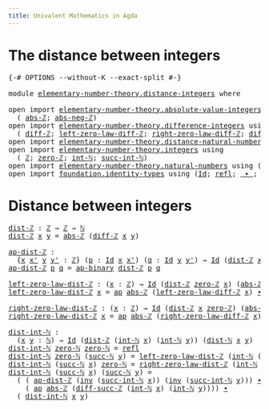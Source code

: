 ```yaml
---
title: Univalent Mathematics in Agda
---
```


# The distance between integers

<pre class="Agda"><a id="88" class="Symbol">{-#</a> <a id="92" class="Keyword">OPTIONS</a> <a id="100" class="Pragma">--without-K</a> <a id="112" class="Pragma">--exact-split</a> <a id="126" class="Symbol">#-}</a>

<a id="131" class="Keyword">module</a> <a id="138" href="elementary-number-theory.distance-integers.html" class="Module">elementary-number-theory.distance-integers</a> <a id="181" class="Keyword">where</a>

<a id="188" class="Keyword">open</a> <a id="193" class="Keyword">import</a> <a id="200" href="elementary-number-theory.absolute-value-integers.html" class="Module">elementary-number-theory.absolute-value-integers</a> <a id="249" class="Keyword">using</a>
  <a id="257" class="Symbol">(</a> <a id="259" href="elementary-number-theory.absolute-value-integers.html#1199" class="Function">abs-ℤ</a><a id="264" class="Symbol">;</a> <a id="266" href="elementary-number-theory.absolute-value-integers.html#1445" class="Function">abs-neg-ℤ</a><a id="275" class="Symbol">)</a>
<a id="277" class="Keyword">open</a> <a id="282" class="Keyword">import</a> <a id="289" href="elementary-number-theory.difference-integers.html" class="Module">elementary-number-theory.difference-integers</a> <a id="334" class="Keyword">using</a>
  <a id="342" class="Symbol">(</a> <a id="344" href="elementary-number-theory.difference-integers.html#1223" class="Function">diff-ℤ</a><a id="350" class="Symbol">;</a> <a id="352" href="elementary-number-theory.difference-integers.html#1888" class="Function">left-zero-law-diff-ℤ</a><a id="372" class="Symbol">;</a> <a id="374" href="elementary-number-theory.difference-integers.html#2008" class="Function">right-zero-law-diff-ℤ</a><a id="395" class="Symbol">;</a> <a id="397" href="elementary-number-theory.difference-integers.html#4269" class="Function">diff-succ-ℤ</a><a id="408" class="Symbol">)</a>
<a id="410" class="Keyword">open</a> <a id="415" class="Keyword">import</a> <a id="422" href="elementary-number-theory.distance-natural-numbers.html" class="Module">elementary-number-theory.distance-natural-numbers</a> <a id="472" class="Keyword">using</a> <a id="478" class="Symbol">(</a><a id="479" href="elementary-number-theory.distance-natural-numbers.html#1308" class="Function">dist-ℕ</a><a id="485" class="Symbol">)</a>
<a id="487" class="Keyword">open</a> <a id="492" class="Keyword">import</a> <a id="499" href="elementary-number-theory.integers.html" class="Module">elementary-number-theory.integers</a> <a id="533" class="Keyword">using</a>
  <a id="541" class="Symbol">(</a> <a id="543" href="elementary-number-theory.integers.html#1789" class="Function">ℤ</a><a id="544" class="Symbol">;</a> <a id="546" href="elementary-number-theory.integers.html#2041" class="Function">zero-ℤ</a><a id="552" class="Symbol">;</a> <a id="554" href="elementary-number-theory.integers.html#2414" class="Function">int-ℕ</a><a id="559" class="Symbol">;</a> <a id="561" href="elementary-number-theory.integers.html#10706" class="Function">succ-int-ℕ</a><a id="571" class="Symbol">)</a>
<a id="573" class="Keyword">open</a> <a id="578" class="Keyword">import</a> <a id="585" href="elementary-number-theory.natural-numbers.html" class="Module">elementary-number-theory.natural-numbers</a> <a id="626" class="Keyword">using</a> <a id="632" class="Symbol">(</a><a id="633" href="elementary-number-theory.natural-numbers.html#1438" class="Datatype">ℕ</a><a id="634" class="Symbol">;</a> <a id="636" href="elementary-number-theory.natural-numbers.html#1459" class="InductiveConstructor">zero-ℕ</a><a id="642" class="Symbol">;</a> <a id="644" href="elementary-number-theory.natural-numbers.html#1472" class="InductiveConstructor">succ-ℕ</a><a id="650" class="Symbol">)</a>
<a id="652" class="Keyword">open</a> <a id="657" class="Keyword">import</a> <a id="664" href="foundation.identity-types.html" class="Module">foundation.identity-types</a> <a id="690" class="Keyword">using</a> <a id="696" class="Symbol">(</a><a id="697" href="foundation-core.identity-types.html#641" class="Datatype">Id</a><a id="699" class="Symbol">;</a> <a id="701" href="foundation-core.identity-types.html#694" class="InductiveConstructor">refl</a><a id="705" class="Symbol">;</a> <a id="707" href="foundation-core.identity-types.html#1239" class="Function Operator">_∙_</a><a id="710" class="Symbol">;</a> <a id="712" href="foundation-core.identity-types.html#1552" class="Function">inv</a><a id="715" class="Symbol">;</a> <a id="717" href="foundation-core.identity-types.html#2853" class="Function">ap</a><a id="719" class="Symbol">;</a> <a id="721" href="foundation-core.identity-types.html#6353" class="Function">ap-binary</a><a id="730" class="Symbol">)</a>
</pre>
# Distance between integers

<pre class="Agda"><a id="dist-ℤ"></a><a id="774" href="elementary-number-theory.distance-integers.html#774" class="Function">dist-ℤ</a> <a id="781" class="Symbol">:</a> <a id="783" href="elementary-number-theory.integers.html#1789" class="Function">ℤ</a> <a id="785" class="Symbol">→</a> <a id="787" href="elementary-number-theory.integers.html#1789" class="Function">ℤ</a> <a id="789" class="Symbol">→</a> <a id="791" href="elementary-number-theory.natural-numbers.html#1438" class="Datatype">ℕ</a>
<a id="793" href="elementary-number-theory.distance-integers.html#774" class="Function">dist-ℤ</a> <a id="800" href="elementary-number-theory.distance-integers.html#800" class="Bound">x</a> <a id="802" href="elementary-number-theory.distance-integers.html#802" class="Bound">y</a> <a id="804" class="Symbol">=</a> <a id="806" href="elementary-number-theory.absolute-value-integers.html#1199" class="Function">abs-ℤ</a> <a id="812" class="Symbol">(</a><a id="813" href="elementary-number-theory.difference-integers.html#1223" class="Function">diff-ℤ</a> <a id="820" href="elementary-number-theory.distance-integers.html#800" class="Bound">x</a> <a id="822" href="elementary-number-theory.distance-integers.html#802" class="Bound">y</a><a id="823" class="Symbol">)</a>

<a id="ap-dist-ℤ"></a><a id="826" href="elementary-number-theory.distance-integers.html#826" class="Function">ap-dist-ℤ</a> <a id="836" class="Symbol">:</a>
  <a id="840" class="Symbol">{</a><a id="841" href="elementary-number-theory.distance-integers.html#841" class="Bound">x</a> <a id="843" href="elementary-number-theory.distance-integers.html#843" class="Bound">x&#39;</a> <a id="846" href="elementary-number-theory.distance-integers.html#846" class="Bound">y</a> <a id="848" href="elementary-number-theory.distance-integers.html#848" class="Bound">y&#39;</a> <a id="851" class="Symbol">:</a> <a id="853" href="elementary-number-theory.integers.html#1789" class="Function">ℤ</a><a id="854" class="Symbol">}</a> <a id="856" class="Symbol">(</a><a id="857" href="elementary-number-theory.distance-integers.html#857" class="Bound">p</a> <a id="859" class="Symbol">:</a> <a id="861" href="foundation-core.identity-types.html#641" class="Datatype">Id</a> <a id="864" href="elementary-number-theory.distance-integers.html#841" class="Bound">x</a> <a id="866" href="elementary-number-theory.distance-integers.html#843" class="Bound">x&#39;</a><a id="868" class="Symbol">)</a> <a id="870" class="Symbol">(</a><a id="871" href="elementary-number-theory.distance-integers.html#871" class="Bound">q</a> <a id="873" class="Symbol">:</a> <a id="875" href="foundation-core.identity-types.html#641" class="Datatype">Id</a> <a id="878" href="elementary-number-theory.distance-integers.html#846" class="Bound">y</a> <a id="880" href="elementary-number-theory.distance-integers.html#848" class="Bound">y&#39;</a><a id="882" class="Symbol">)</a> <a id="884" class="Symbol">→</a> <a id="886" href="foundation-core.identity-types.html#641" class="Datatype">Id</a> <a id="889" class="Symbol">(</a><a id="890" href="elementary-number-theory.distance-integers.html#774" class="Function">dist-ℤ</a> <a id="897" href="elementary-number-theory.distance-integers.html#841" class="Bound">x</a> <a id="899" href="elementary-number-theory.distance-integers.html#846" class="Bound">y</a><a id="900" class="Symbol">)</a> <a id="902" class="Symbol">(</a><a id="903" href="elementary-number-theory.distance-integers.html#774" class="Function">dist-ℤ</a> <a id="910" href="elementary-number-theory.distance-integers.html#843" class="Bound">x&#39;</a> <a id="913" href="elementary-number-theory.distance-integers.html#848" class="Bound">y&#39;</a><a id="915" class="Symbol">)</a>
<a id="917" href="elementary-number-theory.distance-integers.html#826" class="Function">ap-dist-ℤ</a> <a id="927" href="elementary-number-theory.distance-integers.html#927" class="Bound">p</a> <a id="929" href="elementary-number-theory.distance-integers.html#929" class="Bound">q</a> <a id="931" class="Symbol">=</a> <a id="933" href="foundation-core.identity-types.html#6353" class="Function">ap-binary</a> <a id="943" href="elementary-number-theory.distance-integers.html#774" class="Function">dist-ℤ</a> <a id="950" href="elementary-number-theory.distance-integers.html#927" class="Bound">p</a> <a id="952" href="elementary-number-theory.distance-integers.html#929" class="Bound">q</a>

<a id="left-zero-law-dist-ℤ"></a><a id="955" href="elementary-number-theory.distance-integers.html#955" class="Function">left-zero-law-dist-ℤ</a> <a id="976" class="Symbol">:</a> <a id="978" class="Symbol">(</a><a id="979" href="elementary-number-theory.distance-integers.html#979" class="Bound">x</a> <a id="981" class="Symbol">:</a> <a id="983" href="elementary-number-theory.integers.html#1789" class="Function">ℤ</a><a id="984" class="Symbol">)</a> <a id="986" class="Symbol">→</a> <a id="988" href="foundation-core.identity-types.html#641" class="Datatype">Id</a> <a id="991" class="Symbol">(</a><a id="992" href="elementary-number-theory.distance-integers.html#774" class="Function">dist-ℤ</a> <a id="999" href="elementary-number-theory.integers.html#2041" class="Function">zero-ℤ</a> <a id="1006" href="elementary-number-theory.distance-integers.html#979" class="Bound">x</a><a id="1007" class="Symbol">)</a> <a id="1009" class="Symbol">(</a><a id="1010" href="elementary-number-theory.absolute-value-integers.html#1199" class="Function">abs-ℤ</a> <a id="1016" href="elementary-number-theory.distance-integers.html#979" class="Bound">x</a><a id="1017" class="Symbol">)</a>
<a id="1019" href="elementary-number-theory.distance-integers.html#955" class="Function">left-zero-law-dist-ℤ</a> <a id="1040" href="elementary-number-theory.distance-integers.html#1040" class="Bound">x</a> <a id="1042" class="Symbol">=</a> <a id="1044" href="foundation-core.identity-types.html#2853" class="Function">ap</a> <a id="1047" href="elementary-number-theory.absolute-value-integers.html#1199" class="Function">abs-ℤ</a> <a id="1053" class="Symbol">(</a><a id="1054" href="elementary-number-theory.difference-integers.html#1888" class="Function">left-zero-law-diff-ℤ</a> <a id="1075" href="elementary-number-theory.distance-integers.html#1040" class="Bound">x</a><a id="1076" class="Symbol">)</a> <a id="1078" href="foundation-core.identity-types.html#1239" class="Function Operator">∙</a> <a id="1080" href="elementary-number-theory.absolute-value-integers.html#1445" class="Function">abs-neg-ℤ</a> <a id="1090" href="elementary-number-theory.distance-integers.html#1040" class="Bound">x</a>

<a id="right-zero-law-dist-ℤ"></a><a id="1093" href="elementary-number-theory.distance-integers.html#1093" class="Function">right-zero-law-dist-ℤ</a> <a id="1115" class="Symbol">:</a> <a id="1117" class="Symbol">(</a><a id="1118" href="elementary-number-theory.distance-integers.html#1118" class="Bound">x</a> <a id="1120" class="Symbol">:</a> <a id="1122" href="elementary-number-theory.integers.html#1789" class="Function">ℤ</a><a id="1123" class="Symbol">)</a> <a id="1125" class="Symbol">→</a> <a id="1127" href="foundation-core.identity-types.html#641" class="Datatype">Id</a> <a id="1130" class="Symbol">(</a><a id="1131" href="elementary-number-theory.distance-integers.html#774" class="Function">dist-ℤ</a> <a id="1138" href="elementary-number-theory.distance-integers.html#1118" class="Bound">x</a> <a id="1140" href="elementary-number-theory.integers.html#2041" class="Function">zero-ℤ</a><a id="1146" class="Symbol">)</a> <a id="1148" class="Symbol">(</a><a id="1149" href="elementary-number-theory.absolute-value-integers.html#1199" class="Function">abs-ℤ</a> <a id="1155" href="elementary-number-theory.distance-integers.html#1118" class="Bound">x</a><a id="1156" class="Symbol">)</a>
<a id="1158" href="elementary-number-theory.distance-integers.html#1093" class="Function">right-zero-law-dist-ℤ</a> <a id="1180" href="elementary-number-theory.distance-integers.html#1180" class="Bound">x</a> <a id="1182" class="Symbol">=</a> <a id="1184" href="foundation-core.identity-types.html#2853" class="Function">ap</a> <a id="1187" href="elementary-number-theory.absolute-value-integers.html#1199" class="Function">abs-ℤ</a> <a id="1193" class="Symbol">(</a><a id="1194" href="elementary-number-theory.difference-integers.html#2008" class="Function">right-zero-law-diff-ℤ</a> <a id="1216" href="elementary-number-theory.distance-integers.html#1180" class="Bound">x</a><a id="1217" class="Symbol">)</a>

<a id="dist-int-ℕ"></a><a id="1220" href="elementary-number-theory.distance-integers.html#1220" class="Function">dist-int-ℕ</a> <a id="1231" class="Symbol">:</a>
  <a id="1235" class="Symbol">(</a><a id="1236" href="elementary-number-theory.distance-integers.html#1236" class="Bound">x</a> <a id="1238" href="elementary-number-theory.distance-integers.html#1238" class="Bound">y</a> <a id="1240" class="Symbol">:</a> <a id="1242" href="elementary-number-theory.natural-numbers.html#1438" class="Datatype">ℕ</a><a id="1243" class="Symbol">)</a> <a id="1245" class="Symbol">→</a> <a id="1247" href="foundation-core.identity-types.html#641" class="Datatype">Id</a> <a id="1250" class="Symbol">(</a><a id="1251" href="elementary-number-theory.distance-integers.html#774" class="Function">dist-ℤ</a> <a id="1258" class="Symbol">(</a><a id="1259" href="elementary-number-theory.integers.html#2414" class="Function">int-ℕ</a> <a id="1265" href="elementary-number-theory.distance-integers.html#1236" class="Bound">x</a><a id="1266" class="Symbol">)</a> <a id="1268" class="Symbol">(</a><a id="1269" href="elementary-number-theory.integers.html#2414" class="Function">int-ℕ</a> <a id="1275" href="elementary-number-theory.distance-integers.html#1238" class="Bound">y</a><a id="1276" class="Symbol">))</a> <a id="1279" class="Symbol">(</a><a id="1280" href="elementary-number-theory.distance-natural-numbers.html#1308" class="Function">dist-ℕ</a> <a id="1287" href="elementary-number-theory.distance-integers.html#1236" class="Bound">x</a> <a id="1289" href="elementary-number-theory.distance-integers.html#1238" class="Bound">y</a><a id="1290" class="Symbol">)</a>
<a id="1292" href="elementary-number-theory.distance-integers.html#1220" class="Function">dist-int-ℕ</a> <a id="1303" href="elementary-number-theory.natural-numbers.html#1459" class="InductiveConstructor">zero-ℕ</a> <a id="1310" href="elementary-number-theory.natural-numbers.html#1459" class="InductiveConstructor">zero-ℕ</a> <a id="1317" class="Symbol">=</a> <a id="1319" href="foundation-core.identity-types.html#694" class="InductiveConstructor">refl</a>
<a id="1324" href="elementary-number-theory.distance-integers.html#1220" class="Function">dist-int-ℕ</a> <a id="1335" href="elementary-number-theory.natural-numbers.html#1459" class="InductiveConstructor">zero-ℕ</a> <a id="1342" class="Symbol">(</a><a id="1343" href="elementary-number-theory.natural-numbers.html#1472" class="InductiveConstructor">succ-ℕ</a> <a id="1350" href="elementary-number-theory.distance-integers.html#1350" class="Bound">y</a><a id="1351" class="Symbol">)</a> <a id="1353" class="Symbol">=</a> <a id="1355" href="elementary-number-theory.distance-integers.html#955" class="Function">left-zero-law-dist-ℤ</a> <a id="1376" class="Symbol">(</a><a id="1377" href="elementary-number-theory.integers.html#2414" class="Function">int-ℕ</a> <a id="1383" class="Symbol">(</a><a id="1384" href="elementary-number-theory.natural-numbers.html#1472" class="InductiveConstructor">succ-ℕ</a> <a id="1391" href="elementary-number-theory.distance-integers.html#1350" class="Bound">y</a><a id="1392" class="Symbol">))</a>
<a id="1395" href="elementary-number-theory.distance-integers.html#1220" class="Function">dist-int-ℕ</a> <a id="1406" class="Symbol">(</a><a id="1407" href="elementary-number-theory.natural-numbers.html#1472" class="InductiveConstructor">succ-ℕ</a> <a id="1414" href="elementary-number-theory.distance-integers.html#1414" class="Bound">x</a><a id="1415" class="Symbol">)</a> <a id="1417" href="elementary-number-theory.natural-numbers.html#1459" class="InductiveConstructor">zero-ℕ</a> <a id="1424" class="Symbol">=</a> <a id="1426" href="elementary-number-theory.distance-integers.html#1093" class="Function">right-zero-law-dist-ℤ</a> <a id="1448" class="Symbol">(</a><a id="1449" href="elementary-number-theory.integers.html#2414" class="Function">int-ℕ</a> <a id="1455" class="Symbol">(</a><a id="1456" href="elementary-number-theory.natural-numbers.html#1472" class="InductiveConstructor">succ-ℕ</a> <a id="1463" href="elementary-number-theory.distance-integers.html#1414" class="Bound">x</a><a id="1464" class="Symbol">))</a>
<a id="1467" href="elementary-number-theory.distance-integers.html#1220" class="Function">dist-int-ℕ</a> <a id="1478" class="Symbol">(</a><a id="1479" href="elementary-number-theory.natural-numbers.html#1472" class="InductiveConstructor">succ-ℕ</a> <a id="1486" href="elementary-number-theory.distance-integers.html#1486" class="Bound">x</a><a id="1487" class="Symbol">)</a> <a id="1489" class="Symbol">(</a><a id="1490" href="elementary-number-theory.natural-numbers.html#1472" class="InductiveConstructor">succ-ℕ</a> <a id="1497" href="elementary-number-theory.distance-integers.html#1497" class="Bound">y</a><a id="1498" class="Symbol">)</a> <a id="1500" class="Symbol">=</a>
  <a id="1504" class="Symbol">(</a> <a id="1506" class="Symbol">(</a> <a id="1508" href="elementary-number-theory.distance-integers.html#826" class="Function">ap-dist-ℤ</a> <a id="1518" class="Symbol">(</a><a id="1519" href="foundation-core.identity-types.html#1552" class="Function">inv</a> <a id="1523" class="Symbol">(</a><a id="1524" href="elementary-number-theory.integers.html#10706" class="Function">succ-int-ℕ</a> <a id="1535" href="elementary-number-theory.distance-integers.html#1486" class="Bound">x</a><a id="1536" class="Symbol">))</a> <a id="1539" class="Symbol">(</a><a id="1540" href="foundation-core.identity-types.html#1552" class="Function">inv</a> <a id="1544" class="Symbol">(</a><a id="1545" href="elementary-number-theory.integers.html#10706" class="Function">succ-int-ℕ</a> <a id="1556" href="elementary-number-theory.distance-integers.html#1497" class="Bound">y</a><a id="1557" class="Symbol">)))</a> <a id="1561" href="foundation-core.identity-types.html#1239" class="Function Operator">∙</a>
    <a id="1567" class="Symbol">(</a> <a id="1569" href="foundation-core.identity-types.html#2853" class="Function">ap</a> <a id="1572" href="elementary-number-theory.absolute-value-integers.html#1199" class="Function">abs-ℤ</a> <a id="1578" class="Symbol">(</a><a id="1579" href="elementary-number-theory.difference-integers.html#4269" class="Function">diff-succ-ℤ</a> <a id="1591" class="Symbol">(</a><a id="1592" href="elementary-number-theory.integers.html#2414" class="Function">int-ℕ</a> <a id="1598" href="elementary-number-theory.distance-integers.html#1486" class="Bound">x</a><a id="1599" class="Symbol">)</a> <a id="1601" class="Symbol">(</a><a id="1602" href="elementary-number-theory.integers.html#2414" class="Function">int-ℕ</a> <a id="1608" href="elementary-number-theory.distance-integers.html#1497" class="Bound">y</a><a id="1609" class="Symbol">))))</a> <a id="1614" href="foundation-core.identity-types.html#1239" class="Function Operator">∙</a>
  <a id="1618" class="Symbol">(</a> <a id="1620" href="elementary-number-theory.distance-integers.html#1220" class="Function">dist-int-ℕ</a> <a id="1631" href="elementary-number-theory.distance-integers.html#1486" class="Bound">x</a> <a id="1633" href="elementary-number-theory.distance-integers.html#1497" class="Bound">y</a><a id="1634" class="Symbol">)</a>
</pre>